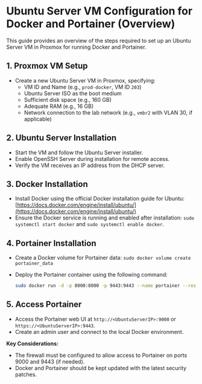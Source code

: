 # Ubuntu Server VM Configuration for Docker and Portainer (Overview)

This guide provides an overview of the steps required to set up an Ubuntu Server VM in Proxmox for running Docker and Portainer. 

## 1. Proxmox VM Setup

*   Create a new Ubuntu Server VM in Proxmox, specifying:
    *   VM ID and Name (e.g., `prod-docker`, VM ID `203`)
    *   Ubuntu Server ISO as the boot medium
    *   Sufficient disk space (e.g., 160 GB)
    *   Adequate RAM (e.g., 16 GB)
    *   Network connection to the lab network (e.g., `vmbr2` with VLAN 30, if applicable)

## 2. Ubuntu Server Installation

*   Start the VM and follow the Ubuntu Server installer.
*   Enable OpenSSH Server during installation for remote access.
*   Verify the VM receives an IP address from the DHCP server.

## 3. Docker Installation

*   Install Docker using the official Docker installation guide for Ubuntu: [https://docs.docker.com/engine/install/ubuntu/](https://docs.docker.com/engine/install/ubuntu/)
*   Ensure the Docker service is running and enabled after installation: `sudo systemctl start docker` and `sudo systemctl enable docker`.

## 4. Portainer Installation

*   Create a Docker volume for Portainer data: `sudo docker volume create portainer_data`
*   Deploy the Portainer container using the following command:

    ```bash
    sudo docker run -d -p 8000:8000 -p 9443:9443 --name portainer --restart=always -v /var/run/docker.sock:/var/run/docker.sock -v portainer_data:/data portainer/portainer-ce:2.21.5
    ```

## 5. Access Portainer

*   Access the Portainer web UI at `http://<UbuntuServerIP>:9000` or `https://<UbuntuServerIP>:9443`.
*   Create an admin user and connect to the local Docker environment.

**Key Considerations:**

*   The firewall must be configured to allow access to Portainer on ports 9000 and 9443 (if needed).
*   Docker and Portainer should be kept updated with the latest security patches.
